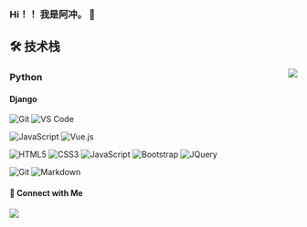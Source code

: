 ### Hi！！ 我是阿冲。 👋

<!--
**ccc-0/ccc-0** is a ✨ _special_ ✨ repository because its `README.md` (this file) appears on your GitHub profile.

Here are some ideas to get you started:

- 🔭 I’m currently working on ...
- 🌱 I’m currently learning ...
- 👯 I’m looking to collaborate on ...
- 🤔 I’m looking for help with ...
- 💬 Ask me about ...
- 📫 How to reach me: ...
- 😄 Pronouns: ...
- ⚡ Fun fact: ...
-->

## 🛠 技术栈 
<img align="right" src="https://github-readme-stats.vercel.app/api?username=captain5&show_icons=true">

### Python  
#### Django
![Git](https://img.shields.io/badge/-Git-%23F05032?style=for-the-badge&logo=git&logoColor=%23ffffff)
![VS Code](https://img.shields.io/badge/-VSCode-%23007ACC?style=for-the-badge&logo=visual-studio-code)

![JavaScript](https://img.shields.io/badge/-JavaScript-%23F7DF1C?style=for-the-badge&logo=javascript&logoColor=000000&labelColor=%23F7DF1C&color=%23FFCE5A)
![Vue.js](https://img.shields.io/badge/-Vue.js-%232c3e50?style=for-the-badge&logo=Vue.js)
<!-- ![Node](https://img.shields.io/badge/-NodeJS-%23F05032?style=for-the-badge&logo=Node.js&logoColor=%23ffffff)  -->


![HTML5](https://img.shields.io/badge/HTML5-000000?logo=HTML5)
![CSS3](https://img.shields.io/badge/CSS3-000000?logo=CSS3&logoColor=1572B6)
![JavaScript](https://img.shields.io/badge/JavaScript-000000?logo=JavaScript)
![Bootstrap](https://img.shields.io/badge/Bootstrap-000000?logo=Bootstrap&logoColor=563D7C)
![JQuery](https://img.shields.io/badge/JQuery-000000?logo=JQuery&logoColor=0769AD)


![Git](https://img.shields.io/badge/Git-000000?logo=Git)
![Markdown](https://img.shields.io/badge/Markdown-000000?logo=Markdown)
<!-- 访客 
<p align="center">
  <img src="https://visitor-badge.glitch.me/badge?page_id=captain5.captain5" alt="visitor badge"/>
</p>
-->
#### 🤝 Connect with Me

<a href="mailto:changchenchongfirst@gmail.com" title="chagnchenchongfirst@gmail.com"><image src="https://img.shields.io/badge/Gmail-eee?logo=Gmail&style=for-the-badge" /></a>
